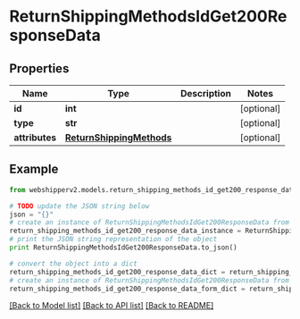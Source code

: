 # ReturnShippingMethodsIdGet200ResponseData


## Properties
Name | Type | Description | Notes
------------ | ------------- | ------------- | -------------
**id** | **int** |  | [optional] 
**type** | **str** |  | [optional] 
**attributes** | [**ReturnShippingMethods**](ReturnShippingMethods.md) |  | [optional] 

## Example

```python
from webshipperv2.models.return_shipping_methods_id_get200_response_data import ReturnShippingMethodsIdGet200ResponseData

# TODO update the JSON string below
json = "{}"
# create an instance of ReturnShippingMethodsIdGet200ResponseData from a JSON string
return_shipping_methods_id_get200_response_data_instance = ReturnShippingMethodsIdGet200ResponseData.from_json(json)
# print the JSON string representation of the object
print ReturnShippingMethodsIdGet200ResponseData.to_json()

# convert the object into a dict
return_shipping_methods_id_get200_response_data_dict = return_shipping_methods_id_get200_response_data_instance.to_dict()
# create an instance of ReturnShippingMethodsIdGet200ResponseData from a dict
return_shipping_methods_id_get200_response_data_form_dict = return_shipping_methods_id_get200_response_data.from_dict(return_shipping_methods_id_get200_response_data_dict)
```
[[Back to Model list]](../README.md#documentation-for-models) [[Back to API list]](../README.md#documentation-for-api-endpoints) [[Back to README]](../README.md)


